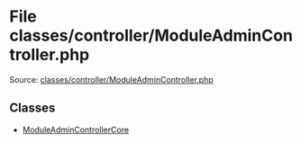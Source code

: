 File classes/controller/ModuleAdminController.php
=========
Source: [classes/controller/ModuleAdminController.php](https://github.com/PrestaShop/PrestaShop/blob/1.6.1.1/classes/controller/ModuleAdminController.php)


Classes
-------

* [ModuleAdminControllerCore](class.ModuleAdminControllerCore.md)


